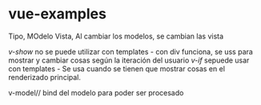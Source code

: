 # vue-examples

Tipo, MOdelo Vista, Al cambiar los modelos, se cambian las vista

*v-show* no se puede utilizar con templates - con div funciona, se uss para mostrar y cambiar cosas según la iteración del usuario
*v-if* sepuede usar con templates - Se usa cuando se tienen que mostrar cosas en el renderizado principal.

v-model// bind del modelo  para poder ser procesado